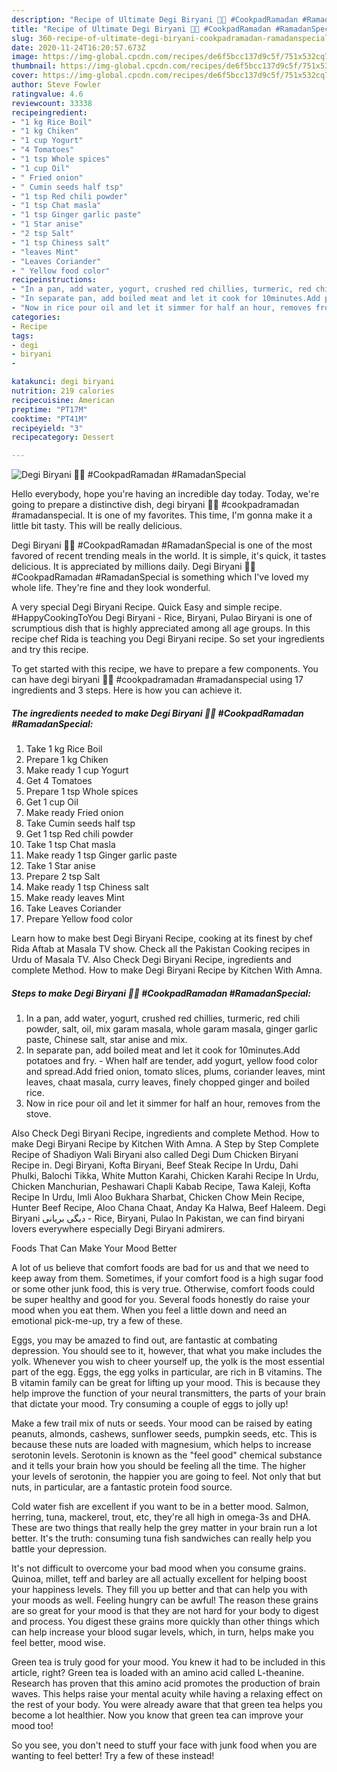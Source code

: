 ```yaml
---
description: "Recipe of Ultimate Degi Biryani 💖💖 #CookpadRamadan #RamadanSpecial"
title: "Recipe of Ultimate Degi Biryani 💖💖 #CookpadRamadan #RamadanSpecial"
slug: 360-recipe-of-ultimate-degi-biryani-cookpadramadan-ramadanspecial
date: 2020-11-24T16:20:57.673Z
image: https://img-global.cpcdn.com/recipes/de6f5bcc137d9c5f/751x532cq70/degi-biryani-💖💖-cookpadramadan-ramadanspecial-recipe-main-photo.jpg
thumbnail: https://img-global.cpcdn.com/recipes/de6f5bcc137d9c5f/751x532cq70/degi-biryani-💖💖-cookpadramadan-ramadanspecial-recipe-main-photo.jpg
cover: https://img-global.cpcdn.com/recipes/de6f5bcc137d9c5f/751x532cq70/degi-biryani-💖💖-cookpadramadan-ramadanspecial-recipe-main-photo.jpg
author: Steve Fowler
ratingvalue: 4.6
reviewcount: 33338
recipeingredient:
- "1 kg Rice Boil"
- "1 kg Chiken"
- "1 cup Yogurt"
- "4 Tomatoes"
- "1 tsp Whole spices"
- "1 cup Oil"
- " Fried onion"
- " Cumin seeds half tsp"
- "1 tsp Red chili powder"
- "1 tsp Chat masla"
- "1 tsp Ginger garlic paste"
- "1 Star anise"
- "2 tsp Salt"
- "1 tsp Chiness salt"
- "leaves Mint"
- "Leaves Coriander"
- " Yellow food color"
recipeinstructions:
- "In a pan, add water, yogurt, crushed red chillies, turmeric, red chili powder, salt, oil, mix garam masala, whole garam masala, ginger garlic paste, Chinese salt, star anise and mix."
- "In separate pan, add boiled meat and let it cook for 10minutes.Add potatoes and fry. When half are tender, add yogurt, yellow food color and spread.Add fried onion, tomato slices, plums, coriander leaves, mint leaves, chaat masala, curry leaves, finely chopped ginger and boiled rice."
- "Now in rice pour oil and let it simmer for half an hour, removes from the stove."
categories:
- Recipe
tags:
- degi
- biryani
- 

katakunci: degi biryani  
nutrition: 219 calories
recipecuisine: American
preptime: "PT17M"
cooktime: "PT41M"
recipeyield: "3"
recipecategory: Dessert

---
```



![Degi Biryani 💖💖 #CookpadRamadan #RamadanSpecial](https://img-global.cpcdn.com/recipes/de6f5bcc137d9c5f/751x532cq70/degi-biryani-💖💖-cookpadramadan-ramadanspecial-recipe-main-photo.jpg)

Hello everybody, hope you're having an incredible day today. Today, we're going to prepare a distinctive dish, degi biryani 💖💖 #cookpadramadan #ramadanspecial. It is one of my favorites. This time, I'm gonna make it a little bit tasty. This will be really delicious.

Degi Biryani 💖💖 #CookpadRamadan #RamadanSpecial is one of the most favored of recent trending meals in the world. It is simple, it's quick, it tastes delicious. It is appreciated by millions daily. Degi Biryani 💖💖 #CookpadRamadan #RamadanSpecial is something which I've loved my whole life. They're fine and they look wonderful.

A very special Degi Biryani Recipe. Quick Easy and simple recipe. #HappyCookingToYou Degi Biryani - Rice, Biryani, Pulao Biryani is one of scrumptious dish that is highly appreciated among all age groups. In this recipe chef Rida is teaching you Degi Biryani recipe. So set your ingredients and try this recipe.


To get started with this recipe, we have to prepare a few components. You can have degi biryani 💖💖 #cookpadramadan #ramadanspecial using 17 ingredients and 3 steps. Here is how you can achieve it.

<!--inarticleads1-->

##### The ingredients needed to make Degi Biryani 💖💖 #CookpadRamadan #RamadanSpecial:

1. Take 1 kg Rice Boil
1. Prepare 1 kg Chiken
1. Make ready 1 cup Yogurt
1. Get 4 Tomatoes
1. Prepare 1 tsp Whole spices
1. Get 1 cup Oil
1. Make ready  Fried onion
1. Take  Cumin seeds half tsp
1. Get 1 tsp Red chili powder
1. Take 1 tsp Chat masla
1. Make ready 1 tsp Ginger garlic paste
1. Take 1 Star anise
1. Prepare 2 tsp Salt
1. Make ready 1 tsp Chiness salt
1. Make ready leaves Mint
1. Take Leaves Coriander
1. Prepare  Yellow food color


Learn how to make best Degi Biryani Recipe, cooking at its finest by chef Rida Aftab at Masala TV show. Check all the Pakistan Cooking recipes in Urdu of Masala TV. Also Check Degi Biryani Recipe, ingredients and complete Method. How to make Degi Biryani Recipe by Kitchen With Amna. 

<!--inarticleads2-->

##### Steps to make Degi Biryani 💖💖 #CookpadRamadan #RamadanSpecial:

1. In a pan, add water, yogurt, crushed red chillies, turmeric, red chili powder, salt, oil, mix garam masala, whole garam masala, ginger garlic paste, Chinese salt, star anise and mix.
1. In separate pan, add boiled meat and let it cook for 10minutes.Add potatoes and fry. - When half are tender, add yogurt, yellow food color and spread.Add fried onion, tomato slices, plums, coriander leaves, mint leaves, chaat masala, curry leaves, finely chopped ginger and boiled rice.
1. Now in rice pour oil and let it simmer for half an hour, removes from the stove.


Also Check Degi Biryani Recipe, ingredients and complete Method. How to make Degi Biryani Recipe by Kitchen With Amna. A Step by Step Complete Recipe of Shadiyon Wali Biryani also called Degi Dum Chicken Biryani Recipe in. Degi Biryani, Kofta Biryani, Beef Steak Recipe In Urdu, Dahi Phulki, Balochi Tikka, White Mutton Karahi, Chicken Karahi Recipe In Urdu, Chicken Manchurian, Peshawari Chapli Kabab Recipe, Tawa Kaleji, Kofta Recipe In Urdu, Imli Aloo Bukhara Sharbat, Chicken Chow Mein Recipe, Hunter Beef Recipe, Aloo Chana Chaat, Anday Ka Halwa, Beef Haleem. Degi Biryani دیگی بریانی - Rice, Biryani, Pulao In Pakistan, we can find biryani lovers everywhere especially Degi Biryani admirers. 

Foods That Can Make Your Mood Better


A lot of us believe that comfort foods are bad for us and that we need to keep away from them. Sometimes, if your comfort food is a high sugar food or some other junk food, this is very true. Otherwise, comfort foods could be super healthy and good for you. Several foods honestly do raise your mood when you eat them. When you feel a little down and need an emotional pick-me-up, try a few of these.

Eggs, you may be amazed to find out, are fantastic at combating depression. You should see to it, however, that what you make includes the yolk. Whenever you wish to cheer yourself up, the yolk is the most essential part of the egg. Eggs, the egg yolks in particular, are rich in B vitamins. The B vitamin family can be great for lifting up your mood. This is because they help improve the function of your neural transmitters, the parts of your brain that dictate your mood. Try consuming a couple of eggs to jolly up!

Make a few trail mix of nuts or seeds. Your mood can be raised by eating peanuts, almonds, cashews, sunflower seeds, pumpkin seeds, etc. This is because these nuts are loaded with magnesium, which helps to increase serotonin levels. Serotonin is known as the "feel good" chemical substance and it tells your brain how you should be feeling all the time. The higher your levels of serotonin, the happier you are going to feel. Not only that but nuts, in particular, are a fantastic protein food source.

Cold water fish are excellent if you want to be in a better mood. Salmon, herring, tuna, mackerel, trout, etc, they're all high in omega-3s and DHA. These are two things that really help the grey matter in your brain run a lot better. It's the truth: consuming tuna fish sandwiches can really help you battle your depression. 

It's not difficult to overcome your bad mood when you consume grains. Quinoa, millet, teff and barley are all actually excellent for helping boost your happiness levels. They fill you up better and that can help you with your moods as well. Feeling hungry can be awful! The reason these grains are so great for your mood is that they are not hard for your body to digest and process. You digest these grains more quickly than other things which can help increase your blood sugar levels, which, in turn, helps make you feel better, mood wise.

Green tea is truly good for your mood. You knew it had to be included in this article, right? Green tea is loaded with an amino acid called L-theanine. Research has proven that this amino acid promotes the production of brain waves. This helps raise your mental acuity while having a relaxing effect on the rest of your body. You were already aware that that green tea helps you become a lot healthier. Now you know that green tea can improve your mood too!

So you see, you don't need to stuff your face with junk food when you are wanting to feel better! Try a few of these instead!

